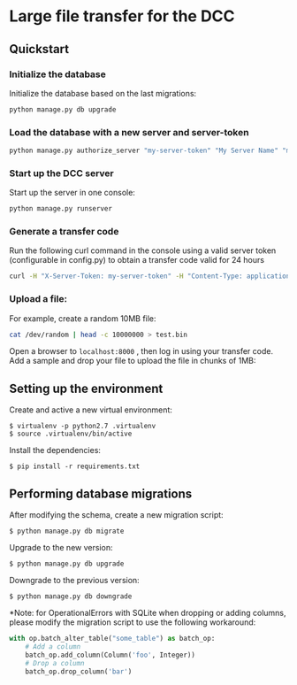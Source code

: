 # Large file transfer for the DCC


## Quickstart

### Initialize the database
Initialize the database based on the last migrations:
```sh
python manage.py db upgrade
```

### Load the database with a new server and server-token
```sh
python manage.py authorize_server "my-server-token" "My Server Name" "my-server-id"
```

### Start up the DCC server
Start up the server in one console:
```sh
python manage.py runserver
```

### Generate a transfer code
Run the following curl command in the console using a valid server token (configurable in config.py) to obtain a transfer code valid for 24 hours
```sh
curl -H "X-Server-Token: my-server-token" -H "Content-Type: application/json" -X POST -d '{"user":"your-user-id","name":"your-user-name","email":"your-user-email","duration":7}' http://localhost:8000/transfers/
```

### Upload a file:
For example, create a random 10MB file:
```sh
cat /dev/random | head -c 10000000 > test.bin
```

Open a browser to `localhost:8000` , then log in using your transfer code.
Add a sample and drop your file to upload the file in chunks of 1MB:


## Setting up the environment

Create and active a new virtual environment:
```
$ virtualenv -p python2.7 .virtualenv
$ source .virtualenv/bin/active
```

Install the dependencies:
```
$ pip install -r requirements.txt
```


## Performing database migrations

After modifying the schema, create a new migration script:
```
$ python manage.py db migrate
```

Upgrade to the new version:
```
$ python manage.py db upgrade
```

Downgrade to the previous version:
```
$ python manage.py db downgrade
```

*Note: for OperationalErrors with SQLite when dropping or adding columns, please modify
the migration script to use the following workaround:
```python
with op.batch_alter_table("some_table") as batch_op:
    # Add a column
    batch_op.add_column(Column('foo', Integer))
    # Drop a column
    batch_op.drop_column('bar')
```
